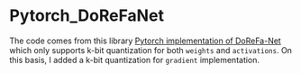 # Pytorch_DoReFaNet
The code comes from this library [Pytorch implementation of DoReFa-Net](https://github.com/zzzxxxttt/pytorch_DoReFaNet) which only supports k-bit quantization for both 
`weights` and `activations`. On this basis, I added a k-bit quantization for `gradient` implementation. 
